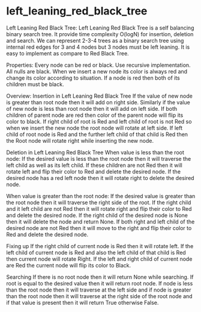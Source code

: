 # left_leaning_red_black_tree
Left Leaning Red Black Tree:
Left Leaning Red Black Tree is a self balancing binary search tree.
It provide time complexity O(logN) for insertion, deletion and search.
We can represent 2-3-4 trees as a binary search tree using internal red edges for 3 and 4 nodes but 3 nodes must be left leaning.
It is easy to implement as compare to Red Black Tree.

Properties:
Every node can be red or black.
Use recursive implementation.
All nulls are black.
When we insert a new node its color is always red and change its color according to situation.
If a node is red then both of its children must be black.

Overview:
Insertion in Left Leaning Red Black Tree
If the value of new node is greater than root node then it will add on right side. Similarly if the value of new node is less than root node then it will add on left side.
If both children of parent node are red then color of the parent node will flip its color to black.
If right child of root is Red and left child of root is not Red so when we insert the new node the root node will rotate at left side.
If left child of root node is Red and the further left child of that child is Red then the Root node will rotate right while inserting the new node.

Deletion in Left Leaning Red Black Tree
When value is less than the root node:
If the desired value is less than the root node then it will traverse the left child as well as its left child.
If these children are not Red then it will rotate left and flip their color to Red and delete the desired node.
If the desired node has a red left node then it will rotate right to delete the desired node.

When value is greater than the root node:
If the desired value is greater than the root node then it will traverse the right side of the root.
If the right child and it left child are not Red then it will rotate right and flip their color to Red and delete the desired node.
If the right child of the desired node is None then it will delete the node and return None.
If both right and left child of the desired node are not Red then it will move to the right and flip their color to Red and delete the desired node.

Fixing up
If the right child of current node is Red then it will rotate left.
If the left child of current node is Red and also the left child of that child is Red then current node will rotate Right.
If the left and right child of current node are Red the current node will flip its color to Black.

Searching
If there is no root node then it will return None while searching.
If root is equal to the desired value then it will return root node.
If node is less than the root node then it will traverse at the left side and if node is greater than the root node then it will traverse at the right side of the root node and if that value is present then it will return True otherwise False.


